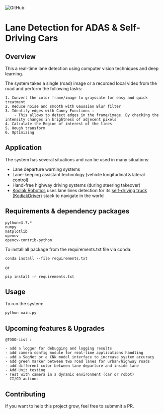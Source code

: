 ![GitHub](https://img.shields.io/github/license/afondiel/lanes-detection-adas)
# Lane Detection for ADAS & Self-Driving Cars

## Overview

This a real-time lane detection using computer vision techniques and deep learning.

The system takes a single (road) image or a recorded local video from the road and perform the following tasks:

```
1. Convert the color frame/image to grayscale for easy and quick treatment
2. Reduce noise and smooth with Gaussian Blur filter
3. Identify edges with Canny Functions : 
    - This allows to detect edges in the frame/image. By checking the intensity changes in brightness of adjecent pixels
4. Calculate the Region of interest of the lines 
5. Hough transform
6. Optimizing
```

## Application

The system has several situations and can be used in many situations:
- Lane departure warning systems
- Lane-keeping assistant technology (vehicle longitudinal & lateral control)
- Hand-free highway driving systems (during steering takeover)
- [Kodiak Robotics](https://kodiak.ai/) uses lane lines detection for its [self-driving truck (KodiakDriver)](https://kodiak.ai/technology/) stack to navigate in the world

 ## Requirements & dependency packages

```
python=3.7.*
numpy
matplotlib
opencv
opencv-contrib-python
```

To install all package from the requirements.txt file via conda:

```
conda install --file requirements.txt
```
or

```
pip install -r requirements.txt
```

## Usage

To run the system:

```python 
python main.py
```

## Upcoming features & Upgrades

`@TODO-List :`
```
- add a logger for debugging and logging results
- add camera config module for real-time applications handling
- add a SegNet or a CNN model interface to increase system accuracy  
- add green marker between two road lanes for urban/highway roads
- add different color between lane departure and inside lane
- Add Unit testing
- Test with camera in a dynamic environment (car or robot)
- CI/CD actions
```
## Contributing

If you want to help this project grow, feel free to submmit a PR.





 
